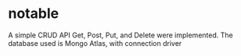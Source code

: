 # notable
A simple CRUD API
Get, Post, Put, and Delete were implemented.
The database used is Mongo Atlas, with connection driver